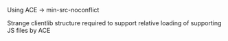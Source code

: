 Using ACE -> min-src-noconflict

Strange clientlib structure required to support relative loading of supporting JS files by ACE